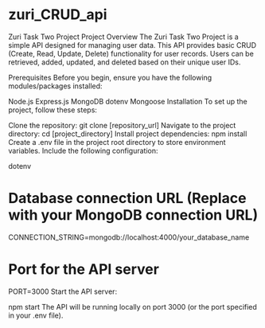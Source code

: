 # zuri_CRUD_api
Zuri Task Two Project
Project Overview
The Zuri Task Two Project is a simple API designed for managing user data. This API provides basic CRUD (Create, Read, Update, Delete) functionality for user records. Users can be retrieved, added, updated, and deleted based on their unique user IDs.

Prerequisites
Before you begin, ensure you have the following modules/packages installed:

Node.js
Express.js
MongoDB
dotenv
Mongoose
Installation
To set up the project, follow these steps:

Clone the repository:
git clone [repository_url]
Navigate to the project directory:
cd [project_directory]
Install project dependencies:
npm install
Create a .env file in the project root directory to store environment variables. Include the following configuration:

dotenv
# Database connection URL (Replace with your MongoDB connection URL)
CONNECTION_STRING=mongodb://localhost:4000/your_database_name

# Port for the API server
PORT=3000
Start the API server:

npm start
The API will be running locally on port 3000 (or the port specified in your .env file).

